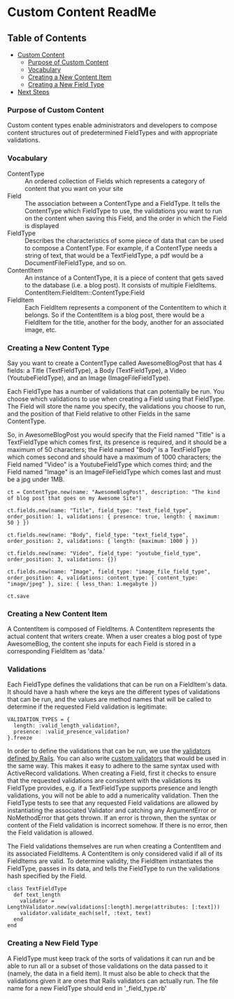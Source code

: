 # Custom Content ReadMe

## Table of Contents
- [Custom Content](#custom-content)
  - [Purpose of Custom Content](#custom-content-purpose)
  - [Vocabulary](#vocabulary)
  - [Creating a New Content Item](#creating-a-new-content-type)
  - [Creating a New Field Type](#creating-a-new-field-type)
- [Next Steps](#next-steps)

### Purpose of Custom Content
Custom content types enable administrators and developers to compose content structures out of predetermined FieldTypes and with appropriate validations.

### Vocabulary
<dt>ContentType</dt> <dd>An ordered collection of Fields which represents a category of content that you want on your site</dd>

<dt>Field</dt> <dd>The association between a ContentType and a FieldType. It tells the ContentType which FieldType to use, the validations you want to run on the content when saving this Field, and the order in which the Field is displayed</dd>

<dt>FieldType</dt> <dd>Describes the characteristics of some piece of data that can be used to compose a ContentType. For example, if a ContentType needs a string of text, that would be a TextFieldType, a pdf would be a DocumentFileFieldType, and so on.</dd>

<dt>ContentItem</dt> <dd>An instance of a ContentType, it is a piece of content that gets saved to the database (i.e. a blog post). It consists of multiple FieldItems. ContentItem:FieldItem::ContentType:Field</dd>

<dt>FieldItem</dt> <dd>Each FieldItem represents a component of the ContentItem to which it belongs. So if the ContentItem is a blog post, there would be a FieldItem for the title, another for the body, another for an associated image, etc.</dd>


### Creating a New Content Type
Say you want to create a ContentType called AwesomeBlogPost that has 4 fields: a Title (TextFieldType), a Body (TextFieldType), a Video (YoutubeFieldType), and an Image (ImageFileFieldType).

Each FieldType has a number of validations that can potentially be run. You choose which validations to use when creating a Field using that FieldType. The Field will store the name you specify, the validations you choose to run, and the position of that Field relative to other Fields in the same ContentType.

So, in AwesomeBlogPost you would specify that the Field named "Title" is a TextFieldType which comes first, its presence is required, and it should be a maximum of 50 characters; the Field named "Body" is a TextFieldType which comes second and should have a maximum of 1000 characters; the Field named "Video" is a YoutubeFieldType which comes third; and the Field named "Image" is an ImageFileFieldType which comes last and must be a jpg under 1MB.

```
ct = ContentType.new(name: "AwesomeBlogPost", description: "The kind of blog post that goes on my Awesome Site")

ct.fields.new(name: "Title", field_type: "text_field_type", order_position: 1, validations: { presence: true, length: { maximum: 50 } })

ct.fields.new(name: "Body", field_type: "text_field_type", order_position: 2, validations: { length: {maximum: 1000 } })

ct.fields.new(name: "Video", field_type: "youtube_field_type", order_position: 3, validations: {})

ct.fields.new(name: "Image", field_type: "image_file_field_type", order_position: 4, validations: content_type: { content_type: "image/jpeg" }, size: { less_than: 1.megabyte })

ct.save
```

### Creating a New Content Item
A ContentItem is composed of FieldItems. A ContentItem represents the actual content that writers create. When a user creates a blog post of type AwesomeBlog, the content she inputs for each Field is stored in a corresponding FieldItem as 'data.'

### Validations
Each FieldType defines the validations that can be run on a FieldItem's data. It should have a hash where the keys are the different types of validations that can be run, and the values are method names that will be called to determine if the requested Field validation is legitimate:
```
VALIDATION_TYPES = {
  length: :valid_length_validation?,
  presence: :valid_presence_validation?
}.freeze
```

In order to define the validations that can be run, we use the [validators defined by Rails](https://github.com/rails/rails/tree/master/activemodel/lib/active_model/validations). You can also write [custom validators](http://guides.rubyonrails.org/active_record_validations.html#custom-validators) that would be used in the same way. This makes it easy to adhere to the same syntax used with ActiveRecord validations. When creating a Field, first it checks to ensure that the requested validations are consistent with the validations its FieldType provides, e.g. if a TextFieldType supports presence and length validations, you will not be able to add a numericality validation. Then the FieldType tests to see that any requested Field validations are allowed by instantiating the associated Validator and catching any ArgumentError or NoMethodError that gets thrown. If an error is thrown, then the syntax or content of the Field validation is incorrect somehow. If there is no error, then the Field validation is allowed.

The Field validations themselves are run when creating a ContentItem and its associated FieldItems. A ContentItem is only considered valid if all of its FieldItems are valid. To determine validity, the FieldItem instantiates the FieldType, passes in its data, and tells the FieldType to run the validations hash specified by the Field.

```
class TextFieldType
  def text_length
    validator = LengthValidator.new(validations[:length].merge(attributes: [:text]))
    validator.validate_each(self, :text, text)
  end
end
```

### Creating a New Field Type
A FieldType must keep track of the sorts of validations it can run and be able to run all or a subset of those validations on the data passed to it (namely, the data in a field item). It must also be able to check that the validations given it are ones that Rails validators can actually run. The file name for a new FieldType should end in '_field_type.rb'
